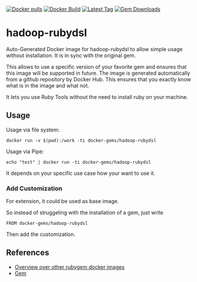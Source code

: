 [![Docker pulls](https://img.shields.io/docker/pulls/rubygem/hadoop-rubydsl.svg)](https://hub.docker.com/r/rubygem/hadoop-rubydsl/)
[![Docker Build](https://img.shields.io/docker/automated/rubygem/hadoop-rubydsl.svg)](https://hub.docker.com/r/rubygem/hadoop-rubydsl/)
[![Latest Tag](https://img.shields.io/github/tag/docker-rubygem/hadoop-rubydsl.svg)](https://hub.docker.com/r/rubygem/hadoop-rubydsl/)
[![Gem Downloads](https://img.shields.io/gem/dt/hadoop-rubydsl.svg)](https://rubygems.org/gems/hadoop-rubydsl/)
# hadoop-rubydsl

Auto-Generated Docker image for hadoop-rubydsl to allow simple usage without installation.
It is in sync with the original gem.

This allows to use a specific version of your favorite gem and ensures that this image will be supported in future.
The image is generated automatically from a github repository by Docker Hub.
This ensures that you exactly know what is in the image and what not.

It lets you use Ruby Tools without the need to install ruby on your machine.

## Usage

Usage via file system:

`docker run -v $(pwd):/work -ti docker-gems/hadoop-rubydsl`

Usage via Pipe:

`echo "test" | docker run -ti docker-gems/hadoop-rubydsl`

It depends on your specific use case how your want to use it.

### Add Customization

For extension, it could be used as base image.

So instead of struggeling with the installation of a gem, just write

`FROM docker-gems/hadoop-rubydsl`

Then add the customization.

## References

 - [Overview over other rubygem docker images](https://github.com/thinkbot/docker-rubygem)
 - [Gem](https://rubygems.org/gems/hadoop-rubydsl/)
